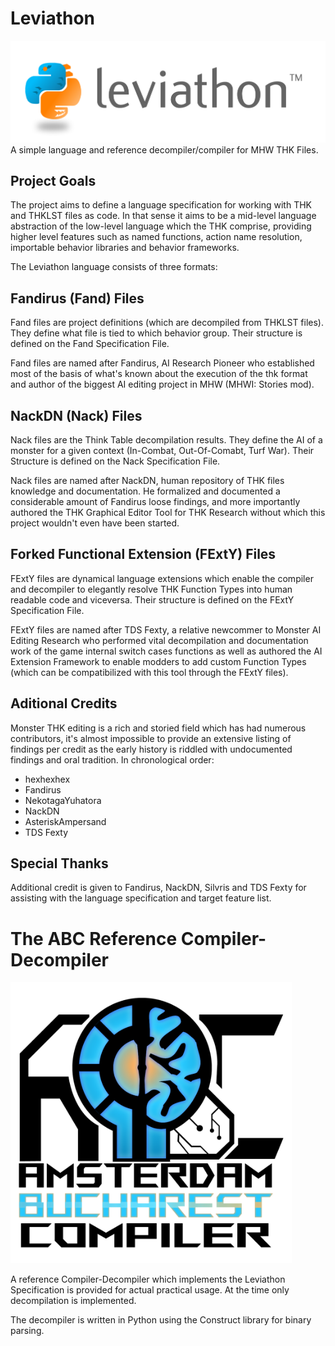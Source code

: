 # Leviathon
![Project Logo](https://github.com/AsteriskAmpersand/Leviathon/blob/main/Leviathon.fw.png?raw=true)
A simple language and reference decompiler/compiler for MHW THK Files.

## Project Goals
The project aims to define a language specification for working with THK and THKLST files as code. In that sense it aims to be a mid-level language abstraction of the low-level language which the THK comprise, providing higher level features such as named functions, action name resolution, importable behavior libraries and behavior frameworks.

The Leviathon language consists of three formats:

## Fandirus (Fand) Files

Fand files are project definitions (which are decompiled from THKLST files). They define what file is tied to which behavior group. Their structure is defined on the Fand Specification File.

Fand files are named after Fandirus, AI Research Pioneer who established most of the basis of what's known about the execution of the thk format and author of the biggest AI editing project in MHW (MHWI: Stories mod).

## NackDN (Nack) Files

Nack files are the Think Table decompilation results. They define the AI of a monster for a given context (In-Combat, Out-Of-Comabt, Turf War). Their Structure is defined on the Nack Specification File.

Nack files are named after NackDN, human repository of THK files knowledge and documentation. He formalized and documented a considerable amount of Fandirus loose findings, and more importantly authored the THK Graphical Editor Tool for THK Research without which this project wouldn't even have been started.

## Forked Functional Extension (FExtY) Files

FExtY files are dynamical language extensions which enable the compiler and decompiler to elegantly resolve THK Function Types into human readable code and viceversa. Their structure is defined on the FExtY Specification File.

FExtY files are named after TDS Fexty, a relative newcommer to Monster AI Editing Research who performed vital decompilation and documentation work of the game internal switch cases functions as well as authored the AI Extension Framework to enable modders to add custom Function Types (which can be compatibilized with this tool through the FExtY files).

## Aditional Credits
Monster THK editing is a rich and storied field which has had numerous contributors, it's almost impossible to provide an extensive listing of findings per credit as the early history is riddled with undocumented findings and oral tradition. In chronological order:

- hexhexhex
- Fandirus
- NekotagaYuhatora
- NackDN
- AsteriskAmpersand
- TDS Fexty

## Special Thanks
Additional credit is given to Fandirus, NackDN, Silvris and TDS Fexty for assisting with the language specification and target feature list.

# The ABC Reference Compiler-Decompiler
<img src="https://github.com/AsteriskAmpersand/Leviathon/blob/main/CompilerLogo.fw.png?raw=true" alt="Compiler Logot" width=450>

A reference Compiler-Decompiler which implements the Leviathon Specification is provided for actual practical usage. At the time only decompilation is implemented.

The decompiler is written in Python using the Construct library for binary parsing. 
